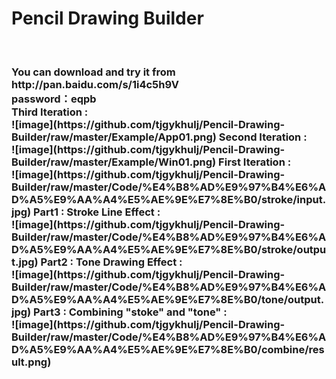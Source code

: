 <h1>Pencil Drawing Builder</h1><br>
<h3>
You can download and try it from <br>
http://pan.baidu.com/s/1i4c5h9V<br>
password：eqpb <br>
Third Iteration : <br>
	![image](https://github.com/tjgykhulj/Pencil-Drawing-Builder/raw/master/Example/App01.png)
Second Iteration : <br>
	![image](https://github.com/tjgykhulj/Pencil-Drawing-Builder/raw/master/Example/Win01.png)
First Iteration : <br>
![image](https://github.com/tjgykhulj/Pencil-Drawing-Builder/raw/master/Code/%E4%B8%AD%E9%97%B4%E6%AD%A5%E9%AA%A4%E5%AE%9E%E7%8E%B0/stroke/input.jpg)
Part1 : Stroke Line Effect :<br>
![image](https://github.com/tjgykhulj/Pencil-Drawing-Builder/raw/master/Code/%E4%B8%AD%E9%97%B4%E6%AD%A5%E9%AA%A4%E5%AE%9E%E7%8E%B0/stroke/output.jpg)
Part2 : Tone Drawing Effect :<br>
![image](https://github.com/tjgykhulj/Pencil-Drawing-Builder/raw/master/Code/%E4%B8%AD%E9%97%B4%E6%AD%A5%E9%AA%A4%E5%AE%9E%E7%8E%B0/tone/output.jpg)
Part3 : Combining "stoke" and "tone" :<br>
	![image](https://github.com/tjgykhulj/Pencil-Drawing-Builder/raw/master/Code/%E4%B8%AD%E9%97%B4%E6%AD%A5%E9%AA%A4%E5%AE%9E%E7%8E%B0/combine/result.png)
</h3>